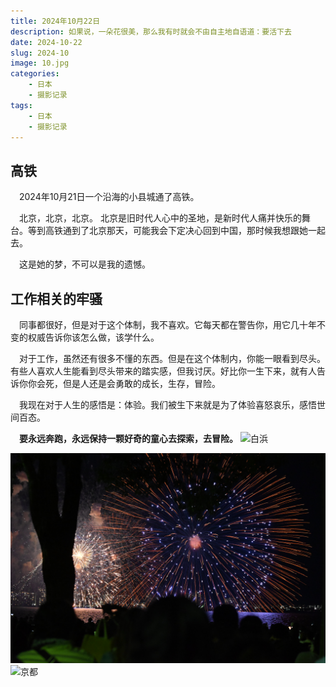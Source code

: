 ```yaml
---
title: 2024年10月22日
description: 如果说，一朵花很美，那么我有时就会不由自主地自语道：要活下去
date: 2024-10-22
slug: 2024-10
image: 10.jpg
categories: 
    - 日本
    - 摄影记录
tags:
    - 日本
    - 摄影记录
---
```


## 高铁
&emsp;2024年10月21日一个沿海的小县城通了高铁。  

&emsp;北京，北京，北京。 北京是旧时代人心中的圣地，是新时代人痛并快乐的舞台。等到高铁通到了北京那天，可能我会下定决心回到中国，那时候我想跟她一起去。  

&emsp;这是她的梦，不可以是我的遗憾。

## 工作相关的牢骚
&emsp;同事都很好，但是对于这个体制，我不喜欢。它每天都在警告你，用它几十年不变的权威告诉你该怎么做，该学什么。  

&emsp;对于工作，虽然还有很多不懂的东西。但是在这个体制内，你能一眼看到尽头。有些人喜欢人生能看到尽头带来的踏实感，但我讨厌。好比你一生下来，就有人告诉你你会死，但是人还是会勇敢的成长，生存，冒险。  

&emsp;我现在对于人生的感悟是：体验。我们被生下来就是为了体验喜怒哀乐，感悟世间百态。  

&emsp;**要永远奔跑，永远保持一颗好奇的童心去探索，去冒险。**
![白浜](14.JPG)  

![琵琶湖](8.JPG)![京都](12.jpg)
